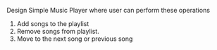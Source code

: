 Design Simple Music Player where user can perform these operations

1. Add songs to the playlist
2. Remove songs from playlist.
3. Move to the next song or previous song